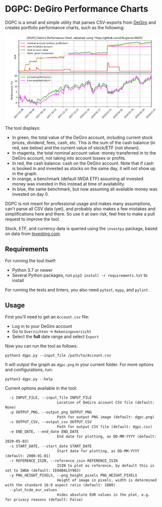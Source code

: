 # DGPC: DeGiro Performance Charts

DGPC is a small and simple utility that parses CSV-exports from [DeGiro](degiro.nl) and creates portfolio performance charts, such as the following:

![Example DGPC output graph](doc/example_graph.png)

The tool displays:
* In green, the total value of the DeGiro account, including current stock prices, dividend, fees, cash, etc. This is the sum of the cash balance (in red, see below) and the current value of stock/ETF (not shown).
* In magenta, the total nominal account value: money transferred in to the DeGiro account, not taking into account losses or profits.
* In red, the cash balance: cash on the DeGiro account. Note that if cash is booked in and invested as stocks on the same day, it will not show up in the graph.
* In orange, a benchmark (default IWDA ETF) assuming all invested money was invested in this instead at time of availability.
* In blue, the same benchmark, but now assuming all available money was invested on day 0.

DGPC is not meant for professional usage and makes many assumptions, can't parse all CSV data (yet), and probably also makes a few mistakes and simplifications here and there. So use it at own risk, feel free to make a pull request to improve the tool.

Stock, ETF, and currency data is queried using the `investpy` package, based on data from [Investing.com](investing.com).

## Requirements

For running the tool itself:
* Python 3.7 or newer
* Several Python packages, run `pip3 install -r requirements.txt` to install

For running the tests and linters, you also need `pytest`, `mypy`, and `pylint`.

## Usage

First you'll need to get an `Account.csv` file:
* Log in to your DeGiro account
* Go to `Overzichten` -> `Rekeningoverzicht`
* Select the **full** date range and select `Export`

Now you can run the tool as follows:

    python3 dgpc.py --input_file /path/to/Account.csv

It will output the graph as `dgpc.png` in your current folder. For more options and configurations, run:

    python3 dgpc.py --help

Current options available in the tool:

      -i INPUT_FILE, --input_file INPUT_FILE
                            Location of DeGiro account CSV file (default: None)
      -p OUTPUT_PNG, --output_png OUTPUT_PNG
                            Path for output PNG image (default: dgpc.png)
      -c OUTPUT_CSV, --output_csv OUTPUT_CSV
                            Path for output CSV file (default: dgpc.csv)
      -e END_DATE, --end_date END_DATE
                            End date for plotting, as DD-MM-YYYY (default: 2020-05-03)
      -s START_DATE, --start_date START_DATE
                            Start date for plotting, as DD-MM-YYYY (default: 2000-01-01)
      -r REFERENCE_ISIN, --reference_isin REFERENCE_ISIN
                            ISIN to plot as reference, by default this is set to IWDA (default: IE00B4L5Y983)
      -y PNG_HEIGHT_PIXELS, --png_height_pixels PNG_HEIGHT_PIXELS
                            Height of image in pixels, width is determined with the standard 16:9 aspect ratio (default: 1080)
      --plot_hide_eur_values
                            Hides absolute EUR values in the plot, e.g. for privacy reasons (default: False)
